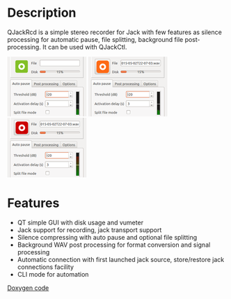 # Description

QJackRcd is a simple stereo recorder for Jack with few features as silence processing for automatic pause, file splitting, background file post-processing.
It can be used with QJackCtl.

![Ready](ready.png)
![Waiting for sound...](pause.png)
![Recoring](recording.png)

# Features

* QT simple GUI with disk usage and vumeter
* Jack support for recording, jack transport support
* Silence compressing with auto pause and optional file splitting
* Background WAV post processing for format conversion and signal processing
* Automatic connection with first launched jack source, store/restore jack connections facility
* CLI mode for automation

[Doxygen code](html)
